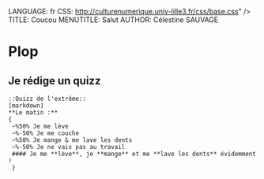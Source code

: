 LANGUAGE: fr
CSS: http://culturenumerique.univ-lille3.fr/css/base.css" />
TITLE: Coucou
MENUTITLE: Salut
AUTHOR: Célestine SAUVAGE

# Plop

## Je rédige un quizz
```activité
::Quizz de l'extrême::
[markdown]
**Le matin :**
{ 
 ~%50% Je me lève
 ~%-50% Je me couche
 ~%50% Je mange & me lave les dents
 ~%-50% Je ne vais pas au travail
 #### Je me **lève**, je **mange** et me **lave les dents** évidemment !
 }
 

```
